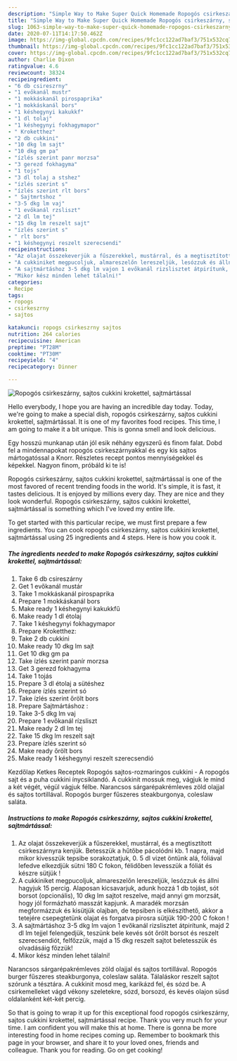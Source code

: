 ```yaml
---
description: "Simple Way to Make Super Quick Homemade Ropogós csirkeszárny, sajtos cukkini krokettel, sajtmártással"
title: "Simple Way to Make Super Quick Homemade Ropogós csirkeszárny, sajtos cukkini krokettel, sajtmártással"
slug: 1063-simple-way-to-make-super-quick-homemade-ropogos-csirkeszarny-sajtos-cukkini-krokettel-sajtmartassal
date: 2020-07-11T14:17:50.462Z
image: https://img-global.cpcdn.com/recipes/9fc1cc122ad7baf3/751x532cq70/ropogos-csirkeszarny-sajtos-cukkini-krokettel-sajtmartassal-recept-foto.jpg
thumbnail: https://img-global.cpcdn.com/recipes/9fc1cc122ad7baf3/751x532cq70/ropogos-csirkeszarny-sajtos-cukkini-krokettel-sajtmartassal-recept-foto.jpg
cover: https://img-global.cpcdn.com/recipes/9fc1cc122ad7baf3/751x532cq70/ropogos-csirkeszarny-sajtos-cukkini-krokettel-sajtmartassal-recept-foto.jpg
author: Charlie Dixon
ratingvalue: 4.6
reviewcount: 38324
recipeingredient:
- "6 db csireszrny"
- "1 evőkanál mustr"
- "1 mokkáskanál pirospaprika"
- "1 mokkáskanál bors"
- "1 késhegynyi kakukkf"
- "1 dl tolaj"
- "1 késhegynyi fokhagymapor"
- " Kroketthez"
- "2 db cukkini"
- "10 dkg lm sajt"
- "10 dkg gm pa"
- "ízlés szerint panr morzsa"
- "3 gerezd fokhagyma"
- "1 tojs"
- "3 dl tolaj a stshez"
- "ízlés szerint s"
- "ízlés szerint rlt bors"
- " Sajtmrtshoz "
- "3-5 dkg lm vaj"
- "1 evőkanál rzsliszt"
- "2 dl lm tej"
- "15 dkg lm reszelt sajt"
- "ízlés szerint s"
- " rlt bors"
- "1 késhegynyi reszelt szerecsendi"
recipeinstructions:
- "Az olajat összekeverjük a fűszerekkel, mustárral, és a megtisztított csirkeszárnyra kenjük. Betesszük a hűtőbe pácolódni kb. 1 napra, majd mikor kivesszük tepsibe sorakoztatjuk, 0. 5 dl vizet öntünk alá, fóliával lefedve elkezdjük sütni 180 C fokon, félidőben levesszük a fóliát és készre sütjük !"
- "A cukkiniket megpucoljuk, almareszelőn lereszeljük, lesózzuk és állni hagyjuk 15 percig. Alaposan kicsavarjuk, adunk hozzá 1 db tojást, sót borsot (opcionális), 10 dkg lm sajtot reszelve, majd annyi gm morzsát, hogy jól formázható masszát kapjunk. A maradék morzsán megformázzuk és kisütjük olajban, de tepsiben is elkészíthető, akkor a tetejére csepegtetünk olajat és forgatva pirosra sütjük 190-200 C fokon !"
- "A sajtmártáshoz 3-5 dkg lm vajon 1 evőkanál rizslisztet átpirítunk, majd 2 dl lm tejjel felengedjük, teszünk bele kevés sót őrölt borsot és reszelt szerecsendiót, felfőzzük, majd a 15 dkg reszelt sajtot beletesszük és olvadásáig főzzük!"
- "Mikor kész minden lehet tálalni!"
categories:
- Recipe
tags:
- ropogs
- csirkeszrny
- sajtos

katakunci: ropogs csirkeszrny sajtos 
nutrition: 264 calories
recipecuisine: American
preptime: "PT28M"
cooktime: "PT30M"
recipeyield: "4"
recipecategory: Dinner

---
```



![Ropogós csirkeszárny, sajtos cukkini krokettel, sajtmártással](https://img-global.cpcdn.com/recipes/9fc1cc122ad7baf3/751x532cq70/ropogos-csirkeszarny-sajtos-cukkini-krokettel-sajtmartassal-recept-foto.jpg)

Hello everybody, I hope you are having an incredible day today. Today, we're going to make a special dish, ropogós csirkeszárny, sajtos cukkini krokettel, sajtmártással. It is one of my favorites food recipes. This time, I am going to make it a bit unique. This is gonna smell and look delicious.

Egy hosszú munkanap után jól esik néhány egyszerű és finom falat. Dobd fel a mindennapokat ropogós csirkeszárnyakkal és egy kis sajtos mártogatóssal a Knorr. Részletes recept pontos mennyiségekkel és képekkel. Nagyon finom, próbáld ki te is!

Ropogós csirkeszárny, sajtos cukkini krokettel, sajtmártással is one of the most favored of recent trending foods in the world. It's simple, it is fast, it tastes delicious. It is enjoyed by millions every day. They are nice and they look wonderful. Ropogós csirkeszárny, sajtos cukkini krokettel, sajtmártással is something which I've loved my entire life.


To get started with this particular recipe, we must first prepare a few ingredients. You can cook ropogós csirkeszárny, sajtos cukkini krokettel, sajtmártással using 25 ingredients and 4 steps. Here is how you cook it.

<!--inarticleads1-->

##### The ingredients needed to make Ropogós csirkeszárny, sajtos cukkini krokettel, sajtmártással:

1. Take 6 db csireszárny
1. Get 1 evőkanál mustár
1. Take 1 mokkáskanál pirospaprika
1. Prepare 1 mokkáskanál bors
1. Make ready 1 késhegynyi kakukkfű
1. Make ready 1 dl étolaj
1. Take 1 késhegynyi fokhagymapor
1. Prepare  Kroketthez:
1. Take 2 db cukkini
1. Make ready 10 dkg lm sajt
1. Get 10 dkg gm pa
1. Take ízlés szerint panír morzsa
1. Get 3 gerezd fokhagyma
1. Take 1 tojás
1. Prepare 3 dl étolaj a sütéshez
1. Prepare ízlés szerint só
1. Take ízlés szerint őrölt bors
1. Prepare  Sajtmártáshoz :
1. Take 3-5 dkg lm vaj
1. Prepare 1 evőkanál rízsliszt
1. Make ready 2 dl lm tej
1. Take 15 dkg lm reszelt sajt
1. Prepare ízlés szerint só
1. Make ready  őrölt bors
1. Make ready 1 késhegynyi reszelt szerecsendió


Kezdőlap Ketkes Receptek Ropogós sajtos-rozmaringos cukkini - A ropogós sajt és a puha cukkini ínycsiklandó. A cukkinit mossuk meg, vágjuk le mind a két végét, végül vágjuk félbe. Narancsos sárgarépakrémleves zöld olajjal és sajtos tortillával. Ropogós burger fűszeres steakburgonya, coleslaw saláta. 

<!--inarticleads2-->

##### Instructions to make Ropogós csirkeszárny, sajtos cukkini krokettel, sajtmártással:

1. Az olajat összekeverjük a fűszerekkel, mustárral, és a megtisztított csirkeszárnyra kenjük. Betesszük a hűtőbe pácolódni kb. 1 napra, majd mikor kivesszük tepsibe sorakoztatjuk, 0. 5 dl vizet öntünk alá, fóliával lefedve elkezdjük sütni 180 C fokon, félidőben levesszük a fóliát és készre sütjük !
1. A cukkiniket megpucoljuk, almareszelőn lereszeljük, lesózzuk és állni hagyjuk 15 percig. Alaposan kicsavarjuk, adunk hozzá 1 db tojást, sót borsot (opcionális), 10 dkg lm sajtot reszelve, majd annyi gm morzsát, hogy jól formázható masszát kapjunk. A maradék morzsán megformázzuk és kisütjük olajban, de tepsiben is elkészíthető, akkor a tetejére csepegtetünk olajat és forgatva pirosra sütjük 190-200 C fokon !
1. A sajtmártáshoz 3-5 dkg lm vajon 1 evőkanál rizslisztet átpirítunk, majd 2 dl lm tejjel felengedjük, teszünk bele kevés sót őrölt borsot és reszelt szerecsendiót, felfőzzük, majd a 15 dkg reszelt sajtot beletesszük és olvadásáig főzzük!
1. Mikor kész minden lehet tálalni!


Narancsos sárgarépakrémleves zöld olajjal és sajtos tortillával. Ropogós burger fűszeres steakburgonya, coleslaw saláta. Tálaláskor reszelt sajtot szórunk a tésztára. A cukkinit mosd meg, karikázd fel, és sózd be. A csirkemelleket vágd vékony szeletekre, sózd, borsozd, és kevés olajon süsd oldalanként két-két percig. 

So that is going to wrap it up for this exceptional food ropogós csirkeszárny, sajtos cukkini krokettel, sajtmártással recipe. Thank you very much for your time. I am confident you will make this at home. There is gonna be more interesting food in home recipes coming up. Remember to bookmark this page in your browser, and share it to your loved ones, friends and colleague. Thank you for reading. Go on get cooking!
